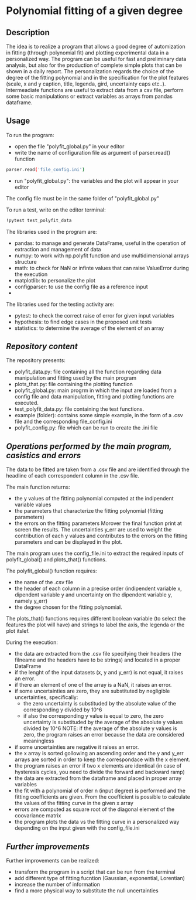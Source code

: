 # Polynomial fitting of a given degree

## **Description**
The idea is to realize a program that allows a good degree of automization in fitting (through polynomial fit) and plotting experimental data in a personalized way. The program can be useful for fast and preliminary data analysis, but also for the production of complete simple plots that can be shown in a daily report. The personalization regards the choice of the degree of the fitting polynomial and in the specification for the plot features (scale, x and y caption, title, legenda, gird, uncertainty caps etc..). Intermeadiate functions are useful to extract data from a csv file, perform some basic manipulations or extract variables as arrays from pandas dataframe.




## **Usage**
To run the program:
- open the file "polyfit_global.py" in your editor
- write the name of configuration file as argument of parser.read() function 
```bash
parser.read('file_config.ini')
```
- run "polyfit_global.py": the variables and the plot will appear in your editor

The config file must be in the same folder of "polyfit_global.py"

To run a test, write on the editor terminal:
```bash
!pytest test_polyfit_data
```

The libraries used in the program are:
- pandas: to manage and generate DataFrame, useful in the operation of extraction and management of data
- numpy: to work with np.polyfit function and use multidimensional arrays structure 
- math: to check for NaN or infinte values that can raise ValueError during the execution
- matplotlib: to personalize the plot
- configparser: to use the config file as a reference input
- 
The libraries used for the testing activity are:
- pytest: to check the correct raise of error for given input variables
- hypothesis: to find edge cases in the proposed unit tests
- statistics: to determine the average of the element of an array



## *Repository content*
The repository presents:
- polyfit_data.py: file containing all the function regarding data manipulation and fitting used by the main program
- plots_that.py: file containing the plotting function
- polyfit_global.py: main progrm in which the input are loaded from a config file and data manipulation, fitting and plotting functions are executed.
- test_polyfit_data.py: file containing the test functions. 
- example (folder): contains some simple example, in the form of a .csv file and the corresponding file_config.ini
- polyfit_config.py: file which can be run to create the .ini file




## *Operations performed by the main program, casistics and errors*

The data to be fitted are taken from a .csv file and are identified through the headline of each correspondent column in the .csv file. 

The main function returns: 
- the y values of the fitting polynomial computed at the indipendent variable values
- the parameters that characterize the fitting polynomial (fitting parameters)
- the errors on the fitting parameters
Morover the final function print at screen the results.
The uncertainties y_err are used to weight the contribution of each y values and contributes to the errors on the fitting parameters and can be displayed in the plot.

The main program uses the config_file.ini to extract the required inputs of polyfit_global() and plots_that() functions.

The polyfit_global() function requires:
- the name of the .csv file
- the header of each column in a precise order (indipendent variable x, dipendent variable y and uncertainty on the dipendent variable y, namely y_err) 
- the degree chosen for the fitting polynomial. 

The plots_that() functions requires different boolean variable (to select the features the plot will have) and strings to label the axis, the legenda or the plot itslef.

During the execution:
- the data are extracted from the .csv file specifying their headers (the filneame and the headers have to be strings) and located in a proper DataFrame
- if the lenght of the input datasets (x, y and y_err) is not equal, it raises an error.
- if there an element of one of the array is a NaN, it raises an error.
- if some uncertainties are zero, they are substituted by negligible uncertainties, specifically:
    - the zero uncertainty is substituded by the absolute value of the corresponding y divided by 10^6
    - if also the corresponding y value is equal to zero, the zero uncertainty is substituded by the average of the absolute y values divided by 10^6
   NOTE: if the average of the absolute y values is zero, the program raises an error because the data are considered meaningless
- if some uncertainties are negative it raises an error.
- the x array is sorted gollowing an ascending order and the y and y_err arrays are sorted in order to keep the correspondace with the x element.
- the program raises an error if two x elements are identical (in case of hysteresis cycles, you need to divide the forward and backward ramp)
- the data are extracted from the dataframe and placed in proper array variables
- the fit with a polynomial of order n (input degree) is performed and the fitting coefficients are given. From the coefficient is possible to calculate the values of the fitting curve in the given x array
- errors are computed as square root of the diagonal element of the coovariance matrix
- the program plots the data vs the fitting curve in a personalized way depending on the input given with the config_file.ini


## *Further improvements*
Further improvements can be realized:
- transform the program in a script that can be run from the terminal
- add different type of fitting fucntion (Gaussian, exponential, Lorentian)
- increase the number of information
- find a more physical way to substitute the null uncertainties 


